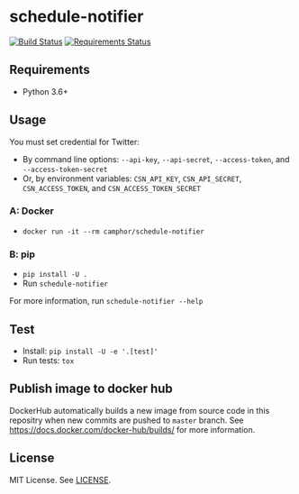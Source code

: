 # schedule-notifier
[![Build Status](https://travis-ci.org/camphor-/schedule-notifier.svg?branch=master)](https://travis-ci.org/camphor-/schedule-notifier)
[![Requirements Status](https://requires.io/github/camphor-/schedule-notifier/requirements.svg?branch=master)](https://requires.io/github/camphor-/schedule-notifier/requirements/?branch=master)

## Requirements
* Python 3.6+

## Usage
You must set credential for Twitter:
* By command line options: `--api-key`, `--api-secret`, `--access-token`,
  and `--access-token-secret`
* Or, by environment variables: `CSN_API_KEY`, `CSN_API_SECRET`,
  `CSN_ACCESS_TOKEN`, and `CSN_ACCESS_TOKEN_SECRET`

### A: Docker
* `docker run -it --rm camphor/schedule-notifier`

### B: pip
* `pip install -U .`
* Run `schedule-notifier`

For more information, run `schedule-notifier --help`

## Test
* Install: `pip install -U -e '.[test]'`
* Run tests: `tox`

## Publish image to docker hub

DockerHub automatically builds a new image from source code in this repositry when new commits are pushed to `master` branch.
See https://docs.docker.com/docker-hub/builds/ for more information.

## License
MIT License. See [LICENSE](LICENSE).
